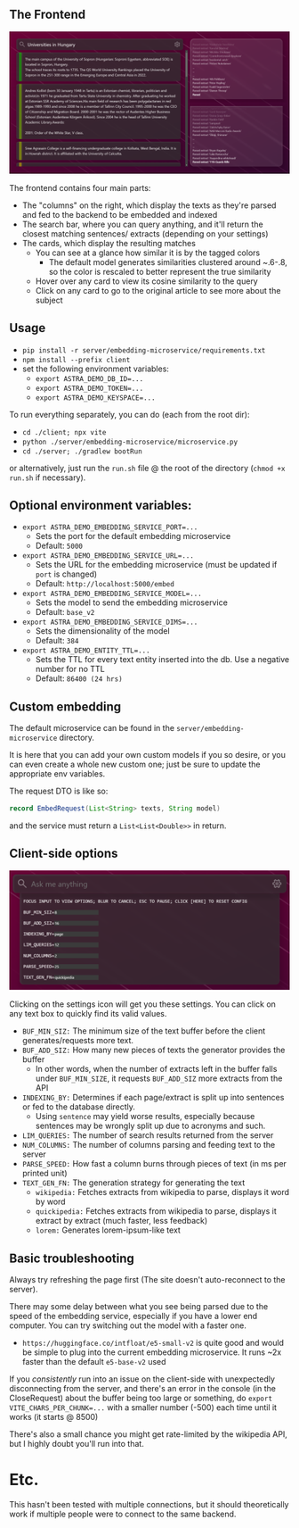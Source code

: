 ## The Frontend

![img_1.png](./assets/site.png)

The frontend contains four main parts:

- The "columns" on the right, which display the texts as they're parsed and fed to the
  backend to be embedded and indexed
- The search bar, where you can query anything, and it'll return the closest matching sentences/
  extracts (depending on your settings)
- The cards, which display the resulting matches
  - You can see at a glance how similar it is by the tagged colors
    - The default model generates similarities clustered around ~.6-.8, so the color is rescaled
      to better represent the true similarity
  - Hover over any card to view its cosine similarity to the query
  - Click on any card to go to the original article to see more about the subject

## Usage

- `pip install -r server/embedding-microservice/requirements.txt`
- `npm install --prefix client`
- set the following environment variables:
  - `export ASTRA_DEMO_DB_ID=...`
  - `export ASTRA_DEMO_TOKEN=...`
  - `export ASTRA_DEMO_KEYSPACE=...`

To run everything separately, you can do (each from the root dir):
- `cd ./client; npx vite`
- `python ./server/embedding-microservice/microservice.py`
- `cd ./server; ./gradlew bootRun`

or alternatively, just run the `run.sh` file @ the root of the directory (`chmod +x run.sh` if necessary).

## Optional environment variables:

- `export ASTRA_DEMO_EMBEDDING_SERVICE_PORT=...`
  - Sets the port for the default embedding microservice
  - Default: `5000`
- `export ASTRA_DEMO_EMBEDDING_SERVICE_URL=...`
  - Sets the URL for the embedding microservice (must be updated if `port` is changed)
  - Default: `http://localhost:5000/embed`
- `export ASTRA_DEMO_EMBEDDING_SERVICE_MODEL=...`
  - Sets the model to send the embedding microservice
  - Default: `base_v2`
- `export ASTRA_DEMO_EMBEDDING_SERVICE_DIMS=...`
  - Sets the dimensionality of the model
  - Default: `384`
- `export ASTRA_DEMO_ENTITY_TTL=...`
  - Sets the TTL for every text entity inserted into the db. Use a negative number for no TTL
  - Default: `86400 (24 hrs)`

## Custom embedding

The default microservice can be found in the `server/embedding-microservice` directory.

It is here that you can add your own custom models if you so desire, or you can even create
a whole new custom one; just be sure to update the appropriate env variables.

The request DTO is like so:

```java
record EmbedRequest(List<String> texts, String model)
```

and the service must return a `List<List<Double>>` in return.

## Client-side options

![img.png](./assets/settings.png)

Clicking on the settings icon will get you these settings. You can click on any text box to
quickly find its valid values.

- `BUF_MIN_SIZ:` The minimum size of the text buffer before the client generates/requests more text.
- `BUF_ADD_SIZ:` How many new pieces of texts the generator provides the buffer
  - In other words, when the number of extracts left in the buffer falls under `BUF_MIN_SIZE`,
    it requests `BUF_ADD_SIZ` more extracts from the API
- `INDEXING_BY:` Determines if each page/extract is split up into sentences or fed to the database directly.
  - Using `sentence` may yield worse results, especially because sentences may be wrongly split up due to
    acronyms and such.
- `LIM_QUERIES:` The number of search results returned from the server
- `NUM_COLUMNS:` The number of columns parsing and feeding text to the server
- `PARSE_SPEED:` How fast a column burns through pieces of text (in ms per printed unit)
- `TEXT_GEN_FN:` The generation strategy for generating the text
  - `wikipedia:` Fetches extracts from wikipedia to parse, displays it word by word
  - `quickipedia:` Fetches extracts from wikipedia to parse, displays it extract by extract (much faster, less feedback)
  - `lorem:` Generates lorem-ipsum-like text

## Basic troubleshooting

Always try refreshing the page first (The site doesn't auto-reconnect to the server).

There may some delay between what you see being parsed due to the speed of the embedding service,
especially if you have a lower end computer. You can try switching out the model with a faster one.
 - `https://huggingface.co/intfloat/e5-small-v2` is quite good and would be simple to plug into the
   current embedding microservice. It runs ~2x faster than the default `e5-base-v2` used

If you *consistently* run into an issue on the client-side with unexpectedly disconnecting from the server, and there's
an error in the console (in the CloseRequest) about the buffer being too large or something, do
`export VITE_CHARS_PER_CHUNK=...` with a smaller number (-500) each time until it works (it starts @ 8500)

There's also a small chance you might get rate-limited by the wikipedia API, but I highly doubt you'll run into that.

# Etc.

This hasn't been tested with multiple connections, but it should theoretically work if multiple people were to
connect to the same backend.
